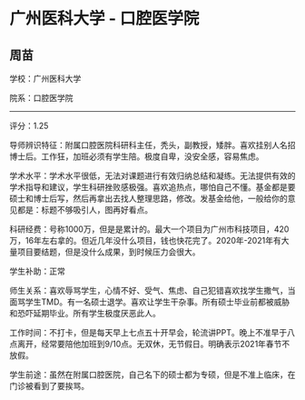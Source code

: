 # 广州医科大学 - 口腔医学院

## 周苗

学校：广州医科大学

院系：口腔医学院

* * *

评分：1.25

导师辨识特征：附属口腔医院科研科主任，秃头，副教授，矮胖。喜欢挂别人名招博士后。工作狂，加班必须有学生陪。极度自卑，没安全感，容易焦虑。

学术水平：学术水平很低，无法对课题进行有效归纳总结和凝练。无法提供有效的学术指导和建议，学生科研挫败感极强。喜欢追热点，哪怕自己不懂。基金都是要硕士和博士后写，然后再拿出去找人整理思路，修改。发基金给他，一般给你的意见都是：标题不够吸引人，图再好看点。

科研经费：号称1000万，但是是累计的。最大一个项目为广州市科技项目，420万，16年左右拿的。但近几年没什么项目，钱也快花完了。2020年-2021年有大量项目要结题，但是没什么成果，到时候压力会很大。

学生补助：正常

师生关系：喜欢辱骂学生，心情不好、受气、焦虑、自己犯错喜欢找学生撒气，当面骂学生TMD。有一名硕士退学。喜欢让学生干杂事。所有硕士毕业前都被威胁和恐吓延期毕业。所有学生极度厌恶此人。

工作时间：不打卡，但是每天早上七点五十开早会，轮流讲PPT。晚上不准早于八点离开，经常要陪他加班到9/10点。无双休，无节假日。明确表示2021年春节不放假。

学生前途：虽然在附属口腔医院，自己名下的硕士都为专硕，但是不准上临床，在门诊被看到了要挨骂。